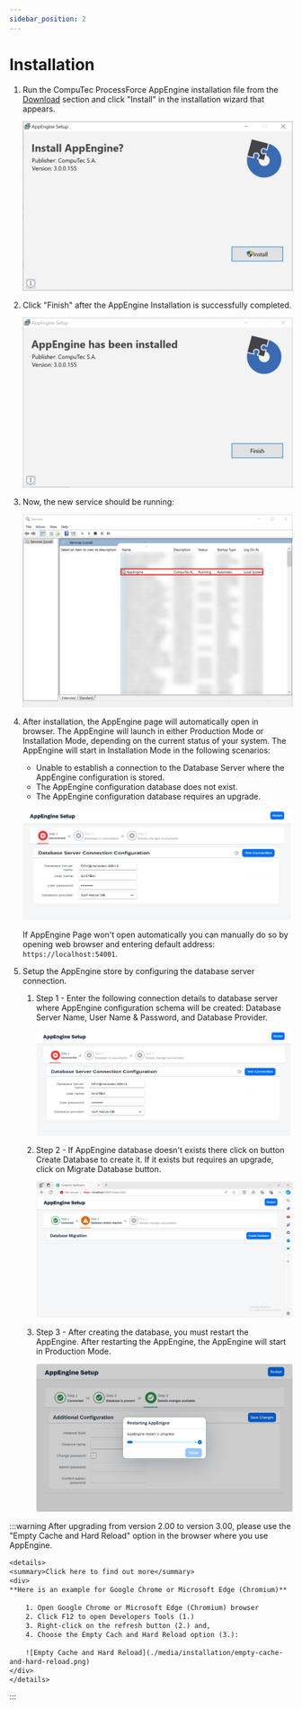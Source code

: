 ```yaml
---
sidebar_position: 2
---
```


# Installation

1. Run the CompuTec ProcessForce AppEngine installation file from the [Download](../releases/appengine/download.md) section and click "Install" in the installation wizard that appears.

    ![AppEngine Install](./media/installation/install.png)

2. Click "Finish" after the AppEngine Installation is successfully completed.

    ![Finish Installation](./media/installation/installation-finish.png)

3. Now, the new service should be running:

    ![Services](./media/installation/running-status.png)

4. After installation, the AppEngine page will automatically open in browser. The AppEngine will launch in either Production Mode or Installation Mode, depending on the current status of your system. The AppEngine will start in Installation Mode in the following scenarios:
    - Unable to establish a connection to the Database Server where the AppEngine configuration is stored.
    - The AppEngine configuration database does not exist.
    - The AppEngine configuration database requires an upgrade.
	<!-- TODO: fix the image because it is strangly stretched -->
    ![Browser](./media/installation/step-01.png)

    If AppEngine Page won't open automatically you can manually do so by opening web browser and entering default address: `https://localhost:54001`.

5. Setup the AppEngine store by configuring the database server connection.

    1. Step 1 - Enter the following connection details to database server where AppEngine configuration schema will be created: Database Server Name, User Name & Password, and Database Provider.

        ![Step 01](./media/installation/step-01.png)

    2. Step 2 - If AppEngine database doesn't exists there click on button Create Database to create it. If it exists but requires an upgrade, click on Migrate Database button.

        ![Step 02](./media/installation/step-02.png)

    3. Step 3 - After creating the database, you must restart the AppEngine. After restarting the AppEngine, the AppEngine will start in Production Mode.

        ![Step 03](./media/installation/restart.png)

:::warning
    After upgrading from version 2.00 to version 3.00, please use the "Empty Cache and Hard Reload" option in the browser where you use AppEngine.

    <details>
    <summary>Click here to find out more</summary>
    <div>
    **Here is an example for Google Chrome or Microsoft Edge (Chromium)**

        1. Open Google Chrome or Microsoft Edge (Chromium) browser
        2. Click F12 to open Developers Tools (1.)
        3. Right-click on the refresh button (2.) and,
        4. Choose the Empty Cach and Hard Reload option (3.):

        ![Empty Cache and Hard Reload](./media/installation/empty-cache-and-hard-reload.png)
    </div>
    </details>
:::
